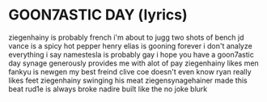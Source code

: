 # GOON7ASTIC DAY (lyrics)

ziegenhainy is probably french
i'm about to jugg two shots of bench
jd vance is a spicy hot pepper
henry elias is gooning forever
i don't analyze everything i say
namestesla is probably gay
i hope you have a goon7astic day
synage generously provides me with alot of pay
ziegenhainy likes men
fankyu is newgen
my best freind clive coe doesn't even know
ryan really likes feet
ziegenhainy swinging his meat
ziegensynagehainer made this beat
rud1e is always broke
nadire built like the no joke blurk
